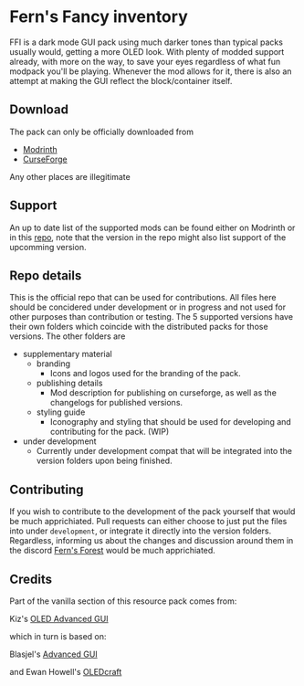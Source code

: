 # Fern's Fancy inventory
FFI is a dark mode GUI pack using much darker tones than typical packs usually would, getting a more OLED look. With plenty of modded support already, with more on the way, to save your eyes regardless of what fun modpack you'll be playing. Whenever the mod allows for it, there is also an attempt at making the GUI reflect the block/container itself.

## Download
The pack can only be officially downloaded from
 - [Modrinth](https://modrinth.com/resourcepack/ferns-fancy-inventory)
 - [CurseForge](https://www.curseforge.com/minecraft/texture-packs/ferns-fancy-inventory)
 
 Any other places are illegitimate

 ## Support
 An up to date list of the supported mods can be found either on Modrinth or in this [repo](https://github.com/akkini1/Ferns-Fancy-Inventory/blob/main/supplementary%20material/publishing%20details/FFI%20Description.md), note that the version in the repo might also list support of the upcomming version.

## Repo details
This is the official repo that can be used for contributions. All files here should be concidered under development or in progress and not used for other purposes than contribution or testing.
The 5 supported versions have their own folders which coincide with the distributed packs for those versions.
The other folders are
- supplementary material
  - branding
    - Icons and logos used for the branding of the pack.
  - publishing details
    - Mod description for publishing on curseforge, as well as the changelogs for published versions.
  - styling guide
    - Iconography and styling that should be used for developing and contributing for the pack. (WIP)
- under development
    - Currently under development compat that will be integrated into the version folders upon being finished.


## Contributing
If you wish to contribute to the development of the pack yourself that would be much apprichiated. Pull requests can either choose to just put the files into under `development`, or integrate it directly into the version folders. Regardless, informing us about the changes and discussion around them in the discord [Fern's Forest](https://discord.gg/3bgQsPYwZb) would be much apprichiated.

## Credits
Part of the vanilla section of this resource pack comes from:

Kiz's [OLED Advanced GUI](https://www.planetminecraft.com/texture-pack/dark-advanced-gui/)

which in turn is based on:

Blasjel's [Advanced GUI](https://www.planetminecraft.com/texture-pack/custom-gui/)

and
Ewan Howell's [OLEDcraft](https://www.planetminecraft.com/texture-pack/oledcraft/)
